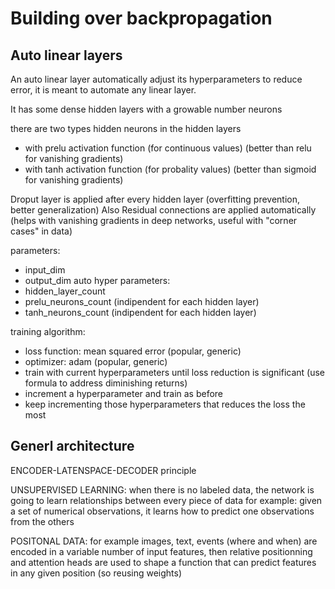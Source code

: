 # Building over backpropagation

## Auto linear layers

An auto linear layer automatically adjust its hyperparameters to reduce error, it is meant to automate any linear layer.

It has some dense hidden layers with a growable number neurons

there are two types hidden neurons in the hidden layers
- with prelu activation function (for continuous values) (better than relu for vanishing gradients)
- with tanh activation function (for probality values) (better than sigmoid for vanishing gradients)

Droput layer is applied after every hidden layer (overfitting prevention, better generalization)
Also Residual connections are applied automatically (helps with vanishing gradients in deep networks, useful with "corner cases" in data)

parameters:
- input_dim
- output_dim
auto hyper parameters:
- hidden_layer_count
- prelu_neurons_count (indipendent for each hidden layer)
- tanh_neurons_count (indipendent for each hidden layer)

training algorithm:
- loss function: mean squared error (popular, generic)
- optimizer: adam (popular, generic)
- train with current hyperparameters until loss reduction is significant (use formula to address diminishing returns)
- increment a hyperparameter and train as before
- keep incrementing those hyperparameters that reduces the loss the most


## Generl architecture

ENCODER-LATENSPACE-DECODER principle

UNSUPERVISED LEARNING: when there is no labeled data, the network is going to learn relationships between every piece of data
for example: given a set of numerical observations, it learns how to predict one observations from the others

POSITONAL DATA:
for example images, text, events (where and when) are encoded in a variable number of input features, then relative positionning and attention heads are used
to shape a function that can predict features in any given position (so reusing weights)